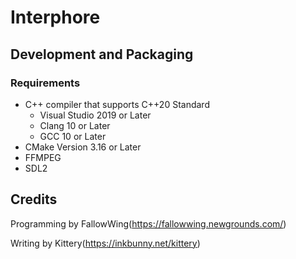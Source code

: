 # Interphore

## Development and Packaging

### Requirements

- C++ compiler that supports C++20 Standard
    - Visual Studio 2019 or Later
    - Clang 10 or Later
    - GCC 10 or Later
- CMake Version 3.16 or Later
- FFMPEG
- SDL2

## Credits

Programming by FallowWing(https://fallowwing.newgrounds.com/)

Writing by Kittery(https://inkbunny.net/kittery)
